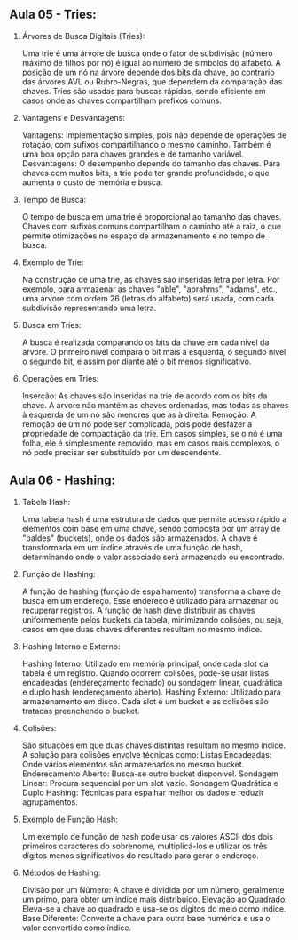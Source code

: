 ## Aula 05 - Tries:

1. Árvores de Busca Digitais (Tries):

    Uma trie é uma árvore de busca onde o fator de subdivisão (número máximo de filhos por nó) é igual ao número de símbolos do alfabeto.
    A posição de um nó na árvore depende dos bits da chave, ao contrário das árvores AVL ou Rubro-Negras, que dependem da comparação das chaves.
    Tries são usadas para buscas rápidas, sendo eficiente em casos onde as chaves compartilham prefixos comuns.

2. Vantagens e Desvantagens:

    Vantagens: Implementação simples, pois não depende de operações de rotação, com sufixos compartilhando o mesmo caminho. Também é uma boa opção para chaves grandes e de tamanho variável.
    Desvantagens: O desempenho depende do tamanho das chaves. Para chaves com muitos bits, a trie pode ter grande profundidade, o que aumenta o custo de memória e busca.

3. Tempo de Busca:

    O tempo de busca em uma trie é proporcional ao tamanho das chaves. Chaves com sufixos comuns compartilham o caminho até a raiz, o que permite otimizações no espaço de armazenamento e no tempo de busca.

4. Exemplo de Trie:

    Na construção de uma trie, as chaves são inseridas letra por letra. Por exemplo, para armazenar as chaves "able", "abrahms", "adams", etc., uma árvore com ordem 26 (letras do alfabeto) será usada, com cada subdivisão representando uma letra.

5. Busca em Tries:

    A busca é realizada comparando os bits da chave em cada nível da árvore. O primeiro nível compara o bit mais à esquerda, o segundo nível o segundo bit, e assim por diante até o bit menos significativo.

6. Operações em Tries:

    Inserção: As chaves são inseridas na trie de acordo com os bits da chave. A árvore não mantém as chaves ordenadas, mas todas as chaves à esquerda de um nó são menores que as à direita.
    Remoção: A remoção de um nó pode ser complicada, pois pode desfazer a propriedade de compactação da trie. Em casos simples, se o nó é uma folha, ele é simplesmente removido, mas em casos mais complexos, o nó pode precisar ser substituído por um descendente.

	
## Aula 06 - Hashing:

1. Tabela Hash:

    Uma tabela hash é uma estrutura de dados que permite acesso rápido a elementos com base em uma chave, sendo composta por um array de "baldes" (buckets), onde os dados são armazenados.
    A chave é transformada em um índice através de uma função de hash, determinando onde o valor associado será armazenado ou encontrado.

2. Função de Hashing:

    A função de hashing (função de espalhamento) transforma a chave de busca em um endereço. Esse endereço é utilizado para armazenar ou recuperar registros.
    A função de hash deve distribuir as chaves uniformemente pelos buckets da tabela, minimizando colisões, ou seja, casos em que duas chaves diferentes resultam no mesmo índice.

3. Hashing Interno e Externo:

    Hashing Interno: Utilizado em memória principal, onde cada slot da tabela é um registro. Quando ocorrem colisões, pode-se usar listas encadeadas (endereçamento fechado) ou sondagem linear, quadrática e duplo hash (endereçamento aberto).
    Hashing Externo: Utilizado para armazenamento em disco. Cada slot é um bucket e as colisões são tratadas preenchendo o bucket.

4. Colisões:

    São situações em que duas chaves distintas resultam no mesmo índice. A solução para colisões envolve técnicas como:
        Listas Encadeadas: Onde vários elementos são armazenados no mesmo bucket.
        Endereçamento Aberto: Busca-se outro bucket disponível.
        Sondagem Linear: Procura sequencial por um slot vazio.
        Sondagem Quadrática e Duplo Hashing: Técnicas para espalhar melhor os dados e reduzir agrupamentos.

5. Exemplo de Função Hash:

    Um exemplo de função de hash pode usar os valores ASCII dos dois primeiros caracteres do sobrenome, multiplicá-los e utilizar os três dígitos menos significativos do resultado para gerar o endereço.

6. Métodos de Hashing:

    Divisão por um Número: A chave é dividida por um número, geralmente um primo, para obter um índice mais distribuído.
    Elevação ao Quadrado: Eleva-se a chave ao quadrado e usa-se os dígitos do meio como índice.
    Base Diferente: Converte a chave para outra base numérica e usa o valor convertido como índice.